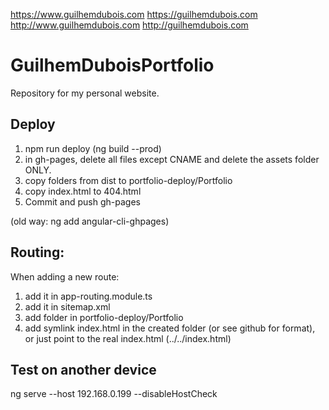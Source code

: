 https://www.guilhemdubois.com
https://guilhemdubois.com
http://www.guilhemdubois.com
http://guilhemdubois.com

# GuilhemDuboisPortfolio
Repository for my personal website.

## Deploy
1. npm run deploy (ng build --prod)
1. in gh-pages, delete all files except CNAME and delete the assets folder ONLY.
1. copy folders from dist to portfolio-deploy/Portfolio
1. copy index.html to 404.html
1. Commit and push gh-pages

(old way: ng add angular-cli-ghpages)
## Routing:
When adding a new route:
1. add it in app-routing.module.ts
1. add it in sitemap.xml
2. add folder in portfolio-deploy/Portfolio
1. add symlink index.html in the created folder (or see github for format), or just point to the real index.html (../../index.html)

## Test on another device
ng serve --host 192.168.0.199 --disableHostCheck